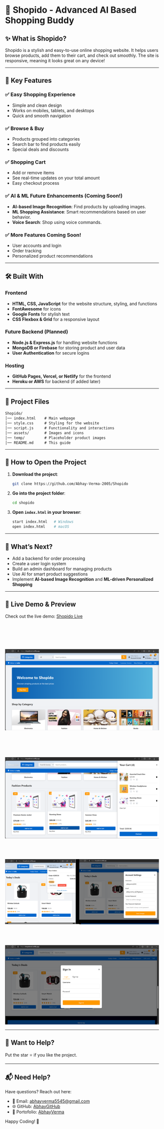 # 🛒 Shopido - Advanced AI Based Shopping Buddy

## ✨ What is Shopido?
Shopido is a stylish and easy-to-use online shopping website. 
It helps users browse products, add them to their cart, and check out smoothly.
The site is responsive, meaning it looks great on any device!

---

## 🚀 Key Features
### ✅ Easy Shopping Experience
- Simple and clean design
- Works on mobiles, tablets, and desktops
- Quick and smooth navigation

### ✅ Browse & Buy
- Products grouped into categories
- Search bar to find products easily
- Special deals and discounts

### ✅ Shopping Cart
- Add or remove items
- See real-time updates on your total amount
- Easy checkout process

### ✅ AI & ML Future Enhancements (Coming Soon!)
- **AI-based Image Recognition**: Find products by uploading images.
- **ML Shopping Assistance**: Smart recommendations based on user behavior.
- **Voice Search**: Shop using voice commands.

### ✅ More Features Coming Soon!
- User accounts and login
- Order tracking
- Personalized product recommendations

---

## 🛠️ Built With
### Frontend
- **HTML, CSS, JavaScript** for the website structure, styling, and functions
- **FontAwesome** for icons
- **Google Fonts** for stylish text
- **CSS Flexbox & Grid** for a responsive layout

### Future Backend (Planned)
- **Node.js & Express.js** for handling website functions
- **MongoDB or Firebase** for storing product and user data
- **User Authentication** for secure logins

### Hosting
- **GitHub Pages, Vercel, or Netlify** for the frontend
- **Heroku or AWS** for backend (if added later)

---

## 📁 Project Files
```
Shopido/
│── index.html    # Main webpage
│── style.css     # Styling for the website
│── script.js     # Functionality and interactions
│── assets/       # Images and icons
│── temp/         # Placeholder product images
│── README.md     # This guide
```

---

## 🏃 How to Open the Project
1. **Download the project**:
   ```sh
   git clone https://github.com/Abhay-Verma-2005/Shopido
   ```
2. **Go into the project folder**:
   ```sh
   cd shopido
   ```
3. **Open `index.html` in your browser**:
   ```sh
   start index.html   # Windows
   open index.html    # macOS
   ```

---

## 🚀 What’s Next?
- Add a backend for order processing
- Create a user login system
- Build an admin dashboard for managing products
- Use AI for smart product suggestions
- Implement **AI-based Image Recognition** and **ML-driven Personalized Shopping**

---

## 🔗 Live Demo & Preview
Check out the live demo: [Shopido Live](https://shopidonet.netlify.app/)
<br>
<br>
<br>
<br>
<br>
<br>

![Shopido Preview](images/out1.png)
<br>
<br>
<br>
<br>
<br>
<br>
![Shopido Preview](images/out2.png)
<br>
<br>
<br>
<br>

![Shopido Preview](images/out3.png)
<br>
<br>
<br>
<br>

![Shopido Preview](images/out4.png)

---

## 🤝 Want to Help?

Put the star ⭐ if you like the project.

---

## 📬 Need Help?
Have questions? Reach out here:
- 📧 Email: abhayverma5545@gmail.com
- 🌐 GitHub: [AbhayGitHub](https://github.com/Abhay-Verma-2005/Shopido)
- 🔗 Portofolio: [AbhayVerma](https://abhay5545portfolio.netlify.app/)

Happy Coding! 🚀

